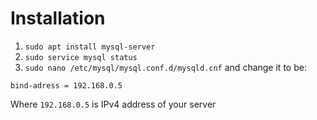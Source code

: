 # Installation
1. `sudo apt install mysql-server`
2. `sudo service mysql status`
3. `sudo nano /etc/mysql/mysql.conf.d/mysqld.cnf` and change it to be:
```
bind-adress = 192.168.0.5
```
Where `192.168.0.5` is IPv4 address of your server